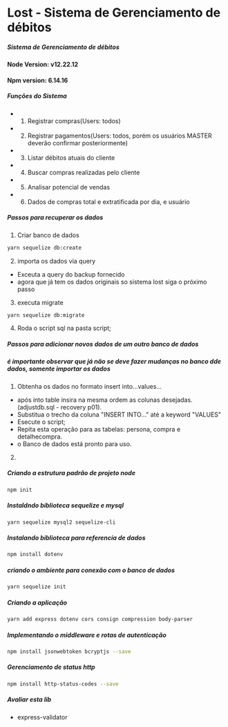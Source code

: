 # Lost - Sistema de Gerenciamento de débitos
##### _Sistema de Gerenciamento de débitos_

#### Node Version: v12.22.12
#### Npm version: 6.14.16

##### Funções do Sistema

- 1. Registrar compras(Users: todos)
- 2. Registrar pagamentos(Users: todos, porém os usuários MASTER deverão confirmar posteriormente)
- 3. Listar débitos atuais do cliente
- 4. Buscar compras realizadas pelo cliente
- 5. Analisar potencial de vendas
- 6. Dados de compras total e extratificada por dia, e usuário


##### Passos para recuperar os dados

1. Criar banco de dados
```sh
yarn sequelize db:create
```

2. importa os dados via query
- Exceuta a query do backup fornecido
- agora que já tem os dados originais so sistema lost siga o próximo passo

3. executa migrate
```sh
yarn sequelize db:migrate
```

4. Roda o script sql na pasta script;
 

##### Passos para adicionar novos dados de um outro banco de dados

##### é importante observar que já não se deve fazer mudanças no banco dde dados, somente importar os dados
1. Obtenha os dados no formato insert into...values...
- após into table insira na mesma ordem as colunas desejadas.(adjustdb.sql - recovery p01).
- Substitua o trecho da coluna "INSERT INTO..." até a keyword "VALUES"
- Esecute o script;
- Repita esta operação para as tabelas: persona, compra e detalhecompra.
- o Banco de dados está pronto para uso.

2. 

##### Criando a estrutura padrão de projeto node
```sh
npm init
```

##### Instaldndo biblioteca sequelize e mysql
```sh
yarn sequelize mysql2 sequelize-cli
```

##### Instalando biblioteca para referencia de dados
```sh
npm install dotenv
```

##### criando o ambiente para conexão com o banco de dados
```sh
yarn sequelize init
```
##### Criando a aplicação
```sh
yarn add express dotenv cors consign compression body-parser
```

##### Implementando o middleware e rotas de autenticação
```sh
npm install jsonwebtoken bcryptjs --save
```

##### Gerenciamento de status http
```sh
npm install http-status-codes --save
```
    
##### Avaliar esta lib
- express-validator